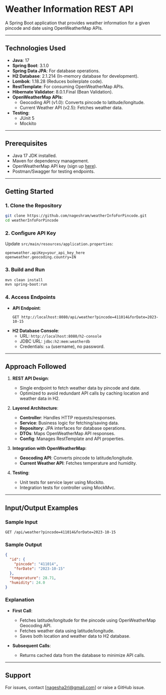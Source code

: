 # Weather Information REST API  

A Spring Boot application that provides weather information for a given pincode and date using OpenWeatherMap APIs.  

---

## **Technologies Used**  
- **Java**: 17  
- **Spring Boot**: 3.1.0  
- **Spring Data JPA**: For database operations.  
- **H2 Database**: 2.1.214 (In-memory database for development).  
- **Lombok**: 1.18.28 (Reduces boilerplate code).  
- **RestTemplate**: For consuming OpenWeatherMap APIs.  
- **Hibernate Validator**: 8.0.1.Final (Bean Validation).  
- **OpenWeatherMap APIs**:  
  - Geocoding API (v1.0): Converts pincode to latitude/longitude.  
  - Current Weather API (v2.5): Fetches weather data.  
- **Testing**:  
  - JUnit 5  
  - Mockito  

---

## **Prerequisites**  
- Java 17 JDK installed.  
- Maven for dependency management.  
- OpenWeatherMap API key (sign up [here](https://openweathermap.org/api)).  
- Postman/Swagger for testing endpoints.  

---

## **Getting Started**  

### **1. Clone the Repository**  
```bash  
git clone https://github.com/nageshram/weatherInfoForPincode.git  
cd weatherInfoForPincode
```  

### **2. Configure API Key**  
Update `src/main/resources/application.properties`:  
```properties  
openweather.apiKey=your_api_key_here  
openweather.geocoding.country=IN  
```  

### **3. Build and Run**  
```bash  
mvn clean install  
mvn spring-boot:run  
```  

### **4. Access Endpoints**  
- **API Endpoint**:  
  ```  
  GET http://localhost:8080/api/weather?pincode=411014&forDate=2023-10-15  
  ```  
- **H2 Database Console**:  
  - URL: `http://localhost:8080/h2-console`  
  - JDBC URL: `jdbc:h2:mem:weatherdb`  
  - Credentials: `sa` (username), no password.  

---

## **Approach Followed**  
1. **REST API Design**:  
   - Single endpoint to fetch weather data by pincode and date.  
   - Optimized to avoid redundant API calls by caching location and weather data in H2.  

2. **Layered Architecture**:  
   - **Controller**: Handles HTTP requests/responses.  
   - **Service**: Business logic for fetching/saving data.  
   - **Repository**: JPA interfaces for database operations.  
   - **DTOs**: Maps OpenWeatherMap API responses.  
   - **Config**: Manages RestTemplate and API properties.  

3. **Integration with OpenWeatherMap**:  
   - **Geocoding API**: Converts pincode to latitude/longitude.  
   - **Current Weather API**: Fetches temperature and humidity.  

4. **Testing**:  
   - Unit tests for service layer using Mockito.  
   - Integration tests for controller using MockMvc.  

---

## **Input/Output Examples**  

### **Sample Input**  
```  
GET /api/weather?pincode=411014&forDate=2023-10-15  
```  

### **Sample Output**  
```json  
{  
  "id": {  
    "pincode": "411014",  
    "forDate": "2023-10-15"  
  },  
  "temperature": 28.71,  
  "humidity": 24.0  
}  
```  

### **Explanation**  
- **First Call**:  
  - Fetches latitude/longitude for the pincode using OpenWeatherMap Geocoding API.  
  - Fetches weather data using latitude/longitude.  
  - Saves both location and weather data to H2 database.  

- **Subsequent Calls**:  
  - Returns cached data from the database to minimize API calls.  

---

## **Support**  
For issues, contact [nagesha2rl@gmail.com] or raise a GitHub issue.
